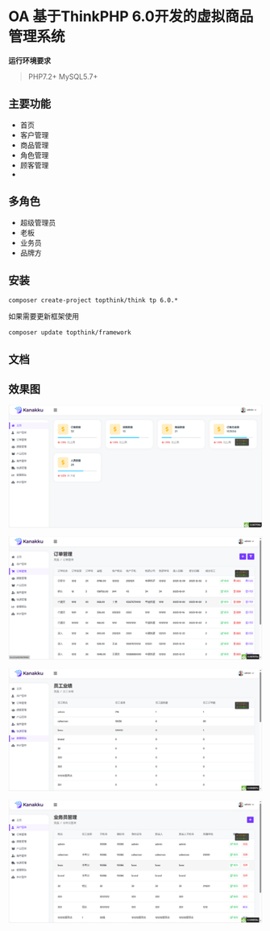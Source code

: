 OA 基于ThinkPHP 6.0开发的虚拟商品管理系统 
===============

**运行环境要求**

> PHP7.2+
> MySQL5.7+

## 主要功能

* 首页
* 客户管理
* 商品管理
* 角色管理
* 顾客管理
* 

## 多角色

* 超级管理员
* 老板
* 业务员
* 品牌方

## 安装

~~~
composer create-project topthink/think tp 6.0.*
~~~

如果需要更新框架使用
~~~
composer update topthink/framework
~~~

## 文档

## 效果图

![本地路径](doc/effects/首页.png "相对路径演示,上一级目录")

![本地路径](doc/effects/订单管理.png "相对路径演示,上一级目录")

![本地路径](doc/effects/数据报告.png "相对路径演示,上一级目录")

![本地路径](doc/effects/用户管理.png "相对路径演示,上一级目录")